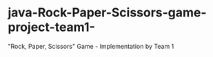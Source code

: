 # java-Rock-Paper-Scissors-game-project-team1-
"Rock, Paper, Scissors" Game - Implementation by Team 1

